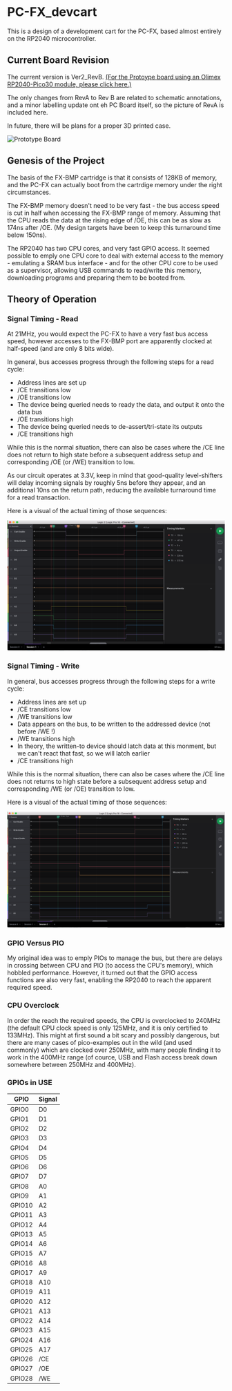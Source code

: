 # PC-FX_devcart

This is a design of a development cart for the PC-FX, based almost entirely on the
RP2040 microcontroller.

##  Current Board Revision

The current version is Ver2_RevB.
[(For the Protoype board using an Olimex RP2040-Pico30 module, please click here.)](README_protoype.md)

The only changes from RevA to Rev B are related to schematic annotations, and a minor labelling update ont eh PC Board itself,
so the picture of RevA is included here.

In future, there will be plans for a proper 3D printed case.

![Prototype Board](images/devcart_proto.jpg)


## Genesis of the Project

The basis of the FX-BMP cartridge is that it consists of 128KB of memory, and the PC-FX can
actually boot from the cartrdige memory under the right circumstances.

The FX-BMP memory doesn't need to be very fast - the bus access speed is cut in half when
accessing the FX-BMP range of memory. Assuming that the CPU reads the data at the rising
edge of /OE, this can be as slow as 174ns after /OE. (My design targets have been to keep this
turnaround time below 150ns).

The RP2040 has two CPU cores, and very fast GPIO access. It seemed possible to emply one
CPU core to deal with external access to the memory - emulating a SRAM bus interface - and
for the other CPU core to be used as a supervisor, allowing USB commands to read/write this
memory, downloading programs and preparing them to be booted from.


## Theory of Operation

### Signal Timing - Read

At 21MHz, you would expect the PC-FX to have a very fast bus access speed, however accesses to
the FX-BMP port are apparently clocked at half-speed (and are only 8 bits wide).

In general, bus accesses progress through the following steps for a read cycle:
- Address lines are set up
- /CE transitions low
- /OE transitions low
- The device being queried needs to ready the data, and output it onto the data bus
- /OE transitions high
- The device being queried needs to de-assert/tri-state its outputs
- /CE transitions high

While this is the normal situation, there can also be cases where the /CE line does not return to
high state before a subsequent address setup and corresponding /OE (or /WE) transition to low.

As our circuit operates at 3.3V, keep in mind that good-quality level-shifters will delay incoming
signals by roughly 5ns before they appear, and an additional 10ns on the return path, reducing the
available turnaround time for a read transaction.

Here is a visual of the actual timing of those sequences:

![Read Cycle Timing](images/BMP_cart_read.png)

### Signal Timing - Write

In general, bus accesses progress through the following steps for a write cycle:
- Address lines are set up
- /CE transitions low
- /WE transitions low
- Data appears on the bus, to be written to the addressed device (not before /WE !)
- /WE transitions high
- In theory, the written-to device should latch data at this monment, but we can't react that fast, so we will latch earlier
- /CE transitions high

While this is the normal situation, there can also be cases where the /CE line does not returns to
high state before a subsequent address setup and corresponding /WE (or /OE) transition to low.

Here is a visual of the actual timing of those sequences:

![Write Cycle Timing](images/BMP_cart_write.png)


### GPIO Versus PIO

My original idea was to emply PIOs to manage the bus, but there are delays in crossing
between CPU and PIO (to access the CPU's memory), which hobbled performance.  However,
it turned out that the GPIO access functions are also very fast, enabling the RP2040 to
reach the apparent required speed.


### CPU Overclock

In order the reach the required speeds, the CPU is overclocked to 240MHz (the default
CPU clock speed is only 125MHz, and it is only certified to 133MHz). This might at first
sound a bit scary and possibly dangerous, but there are many cases of pico-examples out
in the wild (and used commonly) which are clocked over 250MHz, with many people finding
it to work in the 400MHz range (of cource, USB and Flash access break down somewhere between
250MHz and 400MHz).

### GPIOs in USE

| GPIO | Signal |
|------|--------|
| GPIO0 | D0 |
| GPIO1 | D1 |
| GPIO2 | D2 |
| GPIO3 | D3 |
| GPIO4 | D4 |
| GPIO5 | D5 |
| GPIO6 | D6 |
| GPIO7 | D7 |
| GPIO8 | A0 |
| GPIO9 | A1 |
| GPIO10 | A2 |
| GPIO11 | A3 |
| GPIO12 | A4 |
| GPIO13 | A5 |
| GPIO14 | A6 |
| GPIO15 | A7 |
| GPIO16 | A8 |
| GPIO17 | A9 |
| GPIO18 | A10 |
| GPIO19 | A11 |
| GPIO20 | A12 |
| GPIO21 | A13 |
| GPIO22 | A14 |
| GPIO23 | A15 |
| GPIO24 | A16 |
| GPIO25 | A17 |
| GPIO26 | /CE |
| GPIO27 | /OE |
| GPIO28 | /WE |
